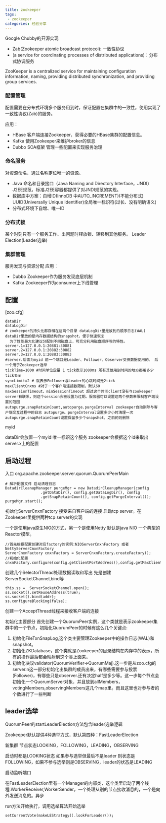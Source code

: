 ```yaml
---
title: zookeeper
tags:
 - zookeeper
categories: 经验分享
---
```

Google Chubby的开源实现
* Zab(Zookeeper atomic broadcast protocol): 一致性协议
* (a service for coordinating processes of distributed applications)：分布式协调服务

ZooKeeper is a centralized service for maintaining configuration information, naming, providing distributed synchronization, and providing group services.

### 配置管理
配置需要在分布式环境多个服务用到时，保证配置在集群中的一致性，使用实现了一致性协议(Zab)的服务。

应用：
* HBase 客户端连接Zookeeper，获得必要的HBase集群的配置信息。
* Kafka 使用Zookeeper来维护broker的信息
* Dubbo SOA框架 管理一些配置来实现服务治理

### 命名服务
对资源命名、通过名称定位唯一的资源。
* Java 命名和目录接口（Java Naming and Directory Interface，JNDI） J2EE规范，标准J2EE容器都提供了对JNDI规范的实现。
* 数据库中方案：自增ID(InnoDB 中AUTO_INCREMENT)(不能分布式) UUID(Universally Unique Identifier)全局唯一标识符(过长、没有明确语义)
* 分布式环境下自增、唯一ID

### 分布式锁
某个时刻只有一个服务工作、出问题时释放锁、转移到其他服务。 Leader Election(Leader选举)

### 集群管理
服务发现与资源分配
应用：
* Dubbo Zookeeper作为服务发现底层机制
* Kafka Zookeeper作为consumer上下线管理

## 配置
[zoo.cfg]
```
dataDir
dataLogDir
# zookeeper的持久化都存储在这两个目录 dataLogDir里是放到的顺序日志(WAL) dataDir里放的是内存数据结构的snapshot，便于快速恢复
  为了性能最大化建议分配到不同磁盘上，可充分利用磁盘顺序写的特性。
server.1=127.0.0.1:20881:30881
server.2=127.0.0.1:20882:30882
server.3=127.0.0.1:20883:30883
#server.后面为myid 前一个端口是Leader、Follower、Observer交换数据使用的。 后一个用于Zookeeper选举
tickTime=1000 #时间单位定量 1 tick表示1000ms 所有其他用到时间的地方都用多少tick表示
syncLimit=2 # 就表示Follower与Leader的心跳时间是2tick
maxClientCnxns #对于一个客户端连接数限制，默认60
maxSessionTimeout、minSessionTimeout 超过这个时间client没有与zookeeper server有联系，则这个session会被设置为过期。服务器可以设置这两个参数来限制客户端设置的范围
autopurge.snapRetainCount,autopurge.purgeInterval zookeeper自动删除与客户端交互过程中的日志 autopurge。purgeInterval设置多少小时清理一次 autopurge.snapRetainCount设置保留多少个snapshot，之前的则删除
```
myid

dataDir会放置一个myid 唯一标识这个服务 zookeeper会根据这个id来取出server.x上的配置
## 启动过程
入口 org.apache.zookeeper.server.quorum.QuorumPeerMain
```
# 解析配置文件 启动清理日志
DatadirCleanupManager purgeMgr = new DatadirCleanupManager(config
                .getDataDir(), config.getDataLogDir(), config
                .getSnapRetainCount(), config.getPurgeInterval());
purgeMgr.start();
```
初始化ServerCnxnFactory 接受来自客户端的连接 启动tcp server。在Zookeeper里提供两种tcp server的实现

一个是使用java原生NIO的方式，另一个是使用Netty 默认是java NIO 一个典型的Reactor模型。
```
//首先根据配置创建对应factory的实例:NIOServerCnxnFactory 或者 NettyServerCnxnFactory
ServerCnxnFactory cnxnFactory = ServerCnxnFactory.createFactory();
//初始化配置
cnxnFactory.configure(config.getClientPortAddress(),config.getMaxClientCnxns());
```
创建几个SelectorThread处理数据读取和写出 先是创建ServerSocketChannel,bind等
```
this.ss =  ServerSocketChannel.open();
ss.socket().setReuseAddress(true);
ss.socket().bind(addr);
ss.configureBlocking(false);
```
创建一个AcceptThread线程来接收客户端的连接

初始化主要部分 首先创建一个QuorumPeer实例，这个类就是表示zookeeper集群中的一个节点，初始化QuorumPeer的时候有这么几个关键点:
1. 初始化FileTxnSnapLog,这个类主要管理Zookeeper中的操作日志(WAL)和snapshot。
2. 初始化ZKDatabase，这个类就是Zookeeper的目录结构在内存中的表示，所有的操作最后都会映射到这个类上面来。
3. 初始化决议validator(QuorumVerifier->QuorumMaj).这一步是从zoo.cfg的server.n这一部分初始化出集群的成员出来，有哪些需要参与投票(Follower)，有哪些只是observer.还有决定half是多少等。这一步每个节点会初始化一个QuorumServer对象，并且放到allMembers，votingMembers,observingMembers这几个map里。而且这里也对参与者的个数进行了一些判断
## leader选举
QuorumPeer的startLeaderElection方法包含leader选举逻辑

Zookeeper默认提供4种选举方式，默认第四种：FastLeaderElection

新集群 节点状态LOOKING，FOLLOWING，LEADING，OBSERVING

启动时都是LOOKING状态 如果参与选举但最后不是leader 则状态是FOLLOWING，如果不参与选举则是OBSERVING，leader的状态是LEADING

启动监听端口

在FastLeaderElection里有一个Manager的内部类，这个类里启动了两个线程:WorkerReceiver,WorkerSender。一个处理从别的节点接收消息的，一个是向外发送消息的。异步

run方法开始执行，调用选举算法开始选举
```
setCurrentVote(makeLEStrategy().lookForLeader());
```
